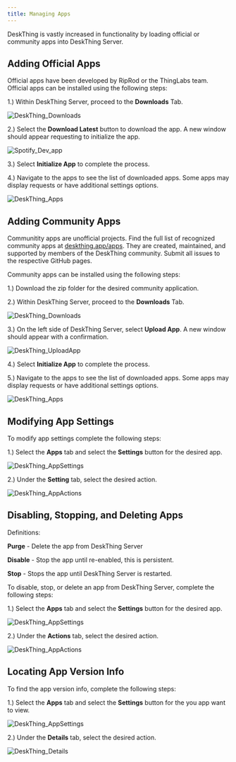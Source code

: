 ```yaml
---
title: Managing Apps
---
```


DeskThing is vastly increased in functionality by loading official or community apps into DeskThing Server.

## Adding Official Apps
Official apps have been developed by RipRod or the ThingLabs team. Official apps can be installed using the following steps:

1.) Within DeskThing Server, proceed to the **Downloads** Tab.

![DeskThing_Downloads](/src/assets/docs/DeskThing_Downloads.png)

2.) Select the **Download Latest** button to download the app. A new window should appear requesting to initialize the app.

![Spotify_Dev_app](/src/assets/docs/Download_App.png)

3.) Select **Initialize App** to complete the process.

4.) Navigate to the apps to see the list of downloaded apps. Some apps may display requests or have additional settings options. 

![DeskThing_Apps](/src/assets/docs/DeskThing_Apps.png)


## Adding Community Apps
Communitity apps are unofficial projects. Find the full list of recognized community apps at [deskthing.app/apps](https://deskthing.app/apps). They are created, maintained, and supported by members of the DeskThing community. Submit all issues to the respective GitHub pages. 

Community apps can be installed using the following steps:

1.) Download the zip folder for the desired community application.

2.) Within DeskThing Server, proceed to the **Downloads** Tab.

![DeskThing_Downloads](/src/assets/docs/DeskThing_Downloads.png)

3.) On the left side of DeskThing Server, select **Upload App**. A new window should appear with a confirmation.

![DeskThing_UploadApp](/src/assets/docs/DeskThing_UploadApp.png)

4.) Select **Initialize App** to complete the process.

5.) Navigate to the apps to see the list of downloaded apps. Some apps may display requests or have additional settings options. 

![DeskThing_Apps](/src/assets/docs/DeskThing_Apps.png)

## Modifying App Settings

To modify app settings complete the following steps:

1.) Select the **Apps** tab and select the **Settings** button for the desired app.

![DeskThing_AppSettings](/src/assets/docs/DeskThing_AppSettings.png)


2.) Under the **Setting** tab, select the desired action.

![DeskThing_AppActions](/src/assets/docs/DeskThing_AppSettings.png)

## Disabling, Stopping, and Deleting Apps
Definitions:

**Purge** - Delete the app from DeskThing Server

**Disable** - Stop the app until re-enabled, this is persistent.

**Stop** - Stops the app until DeskThing Server is restarted.

To disable, stop, or delete an app from DeskThing Server, complete the following steps:

1.) Select the **Apps** tab and select the **Settings** button for the desired app.

![DeskThing_AppSettings](/src/assets/docs/DesktThing_AppSettings.png)



2.) Under the **Actions** tab, select the desired action.

![DeskThing_AppActions](/src/assets/docs/DeskThing_AppActions.png)

## Locating App Version Info

To find the app version info, complete the following steps:

1.) Select the **Apps** tab and select the **Settings** button for the you app want to view.

![DeskThing_AppSettings](/src/assets/docs/DeskThing_AppSettings.png)

2.) Under the **Details** tab, select the desired action.

![DeskThing_Details](/src/assets/docs/DeskThing_AppDetails.png)
